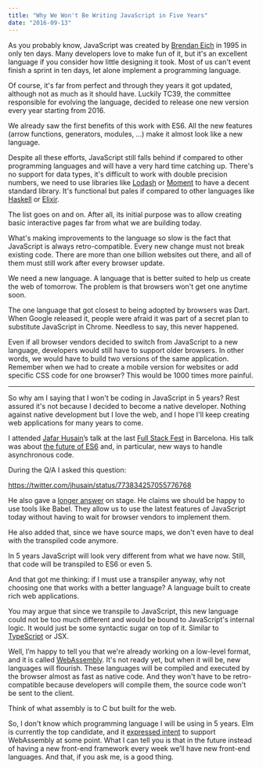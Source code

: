 ```yaml
---
title: "Why We Won't Be Writing JavaScript in Five Years"
date: "2016-09-13"
---
```


As you probably know, JavaScript was created by
[Brendan Eich](https://twitter.com/BrendanEich) in 1995 in only ten days. Many
developers love to make fun of it, but it's an excellent language if you
consider how little designing it took. Most of us can't event finish a sprint in
ten days, let alone implement a programming language.

Of course, it's far from perfect and through they years it got updated, although
not as much as it should have. Luckily TC39, the committee responsible for
evolving the language, decided to release one new version every year starting
from 2016.

We already saw the first benefits of this work with ES6. All the new features
(arrow functions, generators, modules, &hellip;) make it almost look like a new
language.

Despite all these efforts, JavaScript still falls behind if compared to other
programming languages and will have a very hard time catching up. There's no
support for data types, it's difficult to work with double precision numbers, we
need to use libraries like
<a href="https://lodash.com/" target="_blank">Lodash<a> or
<a href="https://momentjs.com/" target="_blank">Moment</a> to have a decent
standard library. It's functional but pales if compared to other languages like
<a href="https://www.haskell.org/" target="_blank">Haskell</a> or
<a href="https://elixir-lang.org/" target="_blank">Elixir</a>.

The list goes on and on. After all, its initial purpose was to allow creating
basic interactive pages far from what we are building today.

What's making improvements to the language so slow is the fact that JavaScript
is always retro-compatible. Every new change must not break existing code. There
are more than one billion websites out there, and all of them must still work
after every browser update.

<p class="highlight">
We need a new language. A language that is better suited to help us create the web of tomorrow. The problem is that browsers won't get one anytime soon.
<p>

The one language that got closest to being adopted by browsers was Dart. When
Google released it, people were afraid it was part of a secret plan to
substitute JavaScript in Chrome. Needless to say, this never happened.

Even if all browser vendors decided to switch from JavaScript to a new language,
developers would still have to support older browsers. In other words, we would
have to build two versions of the same application. Remember when we had to
create a mobile version for websites or add specific CSS code for one browser?
This would be 1000 times more painful.

---

So why am I saying that I won't be coding in JavaScript in 5 years? Rest assured
it's not because I decided to become a native developer. Nothing against native
development but I love the web, and I hope I'll keep creating web applications
for many years to come.

I attended <a href="https://twitter.com/jhusain" target="_blank">Jafar
Husain</a>’s talk at the last
<a href="https://2016.fullstackfest.com/" target="_blank">Full Stack Fest</a> in
Barcelona. His talk was about
<a href="https://2016.fullstackfest.com/speakers/jafar-husain/" target="_blank">the
future of ES6</a> and, in particular, new ways to handle asynchronous code.

During the Q/A I asked this question:

https://twitter.com/jhusain/status/773834257055776768

He also gave a
<a href="https://youtu.be/3pKNRgResq0?t=30m47s" target="_blank">longer
answer</a> on stage. He claims we should be happy to use tools like Babel. They
allow us to use the latest features of JavaScript today without having to wait
for browser vendors to implement them.

He also added that, since we have source maps, we don't even have to deal with
the transpiled code anymore.

In 5 years JavaScript will look very different from what we have now. Still,
that code will be transpiled to ES6 or even 5.

<p class="highlight">
  And that got me thinking: if I must use a transpiler anyway, why not choosing
  one that works with a better language? A language built to create rich web applications.
</p>

You may argue that since we transpile to JavaScript, this new language could not
be too much different and would be bound to JavaScript's internal logic. It
would just be some syntactic sugar on top of it. Similar to
<a href="https://www.typescriptlang.org/" target="_blank">TypeScript</a> or
<a hrerf="https://facebook.github.io/jsx/" target="_blank">JSX</a>.

Well, I’m happy to tell you that we're already working on a low-level format,
and it is called
<a href="https://webassembly.org/" target="_blank">WebAssembly</a>. It's not
ready yet, but when it will be, new languages will flourish. These languages
will be compiled and executed by the browser almost as fast as native code. And
they won't have to be retro-compatible because developers will compile them, the
source code won't be sent to the client.

Think of what assembly is to C but built for the web.

So, I don't know which programming language I will be using in 5 years. Elm is
currently the top candidate, and it
<a href="https://elm-lang.org/blog/farewell-to-frp#what-is-next-" target="_blank">expressed
intent</a> to support WebAssembly at some point. What I can tell you is that in
the future instead of having a new front-end framework every week we’ll have new
front-end languages. And that, if you ask me, is a good thing.
